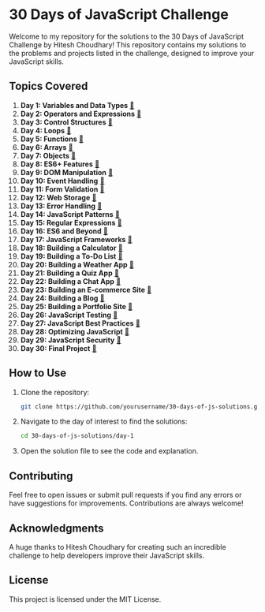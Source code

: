 # 30 Days of JavaScript Challenge

Welcome to my repository for the solutions to the 30 Days of JavaScript Challenge by Hitesh Choudhary! This repository contains my solutions to the problems and projects listed in the challenge, designed to improve your JavaScript skills.

## Topics Covered

1. **Day 1: Variables and Data Types** [🔗](https://github.com/Badass-Coderr/Java_Script/tree/main/01_Variables)
2. **Day 2: Operators and Expressions** [🔗](https://github.com/Badass-Coderr/Java_Script/tree/main/02_Operators)
3. **Day 3: Control Structures** [🔗](link-to-day-4-solutions)
4. **Day 4: Loops** [🔗](link-to-day-5-solutions)
5. **Day 5: Functions** [🔗](link-to-day-6-solutions)
6. **Day 6: Arrays** [🔗](link-to-day-7-solutions)
7. **Day 7: Objects** [🔗](link-to-day-8-solutions)
8. **Day 8: ES6+ Features** [🔗](link-to-day-9-solutions)
9. **Day 9: DOM Manipulation** [🔗](link-to-day-10-solutions)
10. **Day 10: Event Handling** [🔗](link-to-day-10-solutions)
11. **Day 11: Form Validation** [🔗](link-to-day-11-solutions)
12. **Day 12: Web Storage** [🔗](link-to-day-12-solutions)
13. **Day 13: Error Handling** [🔗](link-to-day-13-solutions)
14. **Day 14: JavaScript Patterns** [🔗](link-to-day-14-solutions)
15. **Day 15: Regular Expressions** [🔗](link-to-day-15-solutions)
16. **Day 16: ES6 and Beyond** [🔗](link-to-day-16-solutions)
17. **Day 17: JavaScript Frameworks** [🔗](link-to-day-17-solutions)
18. **Day 18: Building a Calculator** [🔗](link-to-day-18-solutions)
19. **Day 19: Building a To-Do List** [🔗](link-to-day-19-solutions)
20. **Day 20: Building a Weather App** [🔗](link-to-day-20-solutions)
21. **Day 21: Building a Quiz App** [🔗](link-to-day-21-solutions)
22. **Day 22: Building a Chat App** [🔗](link-to-day-22-solutions)
23. **Day 23: Building an E-commerce Site** [🔗](link-to-day-23-solutions)
24. **Day 24: Building a Blog** [🔗](link-to-day-24-solutions)
25. **Day 25: Building a Portfolio Site** [🔗](link-to-day-25-solutions)
26. **Day 26: JavaScript Testing** [🔗](link-to-day-26-solutions)
27. **Day 27: JavaScript Best Practices** [🔗](link-to-day-27-solutions)
28. **Day 28: Optimizing JavaScript** [🔗](link-to-day-28-solutions)
29. **Day 29: JavaScript Security** [🔗](link-to-day-29-solutions)
30. **Day 30: Final Project** [🔗](link-to-day-30-solutions)

## How to Use

1. Clone the repository:
    ```bash
    git clone https://github.com/yourusername/30-days-of-js-solutions.git
    ```

2. Navigate to the day of interest to find the solutions:
    ```bash
    cd 30-days-of-js-solutions/day-1
    ```

3. Open the solution file to see the code and explanation.

## Contributing

Feel free to open issues or submit pull requests if you find any errors or have suggestions for improvements. Contributions are always welcome!

## Acknowledgments

A huge thanks to Hitesh Choudhary for creating such an incredible challenge to help developers improve their JavaScript skills.

## License

This project is licensed under the MIT License.
